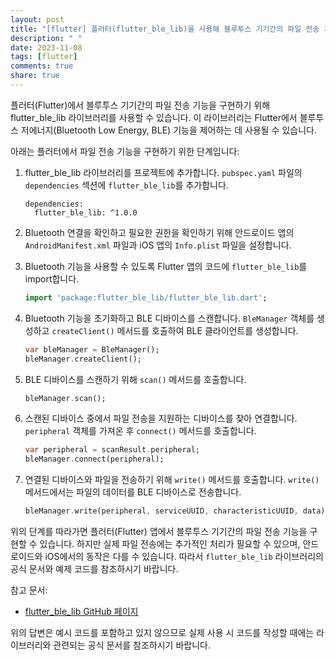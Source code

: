 ```yaml
---
layout: post
title: "[flutter] 플러터(flutter_ble_lib)을 사용해 블루투스 기기간의 파일 전송 기능을 구현하는 방법은 무엇인가요?"
description: " "
date: 2023-11-08
tags: [flutter]
comments: true
share: true
---
```


플러터(Flutter)에서 블루투스 기기간의 파일 전송 기능을 구현하기 위해 flutter_ble_lib 라이브러리를 사용할 수 있습니다. 이 라이브러리는 Flutter에서 블루투스 저에너지(Bluetooth Low Energy, BLE) 기능을 제어하는 데 사용될 수 있습니다.

아래는 플러터에서 파일 전송 기능을 구현하기 위한 단계입니다:

1. flutter_ble_lib 라이브러리를 프로젝트에 추가합니다. `pubspec.yaml` 파일의 `dependencies` 섹션에 `flutter_ble_lib`를 추가합니다.

   ```flutter
   dependencies:
     flutter_ble_lib: ^1.0.0
   ```

2. Bluetooth 연결을 확인하고 필요한 권한을 확인하기 위해 안드로이드 앱의 `AndroidManifest.xml` 파일과 iOS 앱의 `Info.plist` 파일을 설정합니다.

3. Bluetooth 기능을 사용할 수 있도록 Flutter 앱의 코드에 `flutter_ble_lib`를 import합니다.

   ```dart
   import 'package:flutter_ble_lib/flutter_ble_lib.dart';
   ```

4. Bluetooth 기능을 초기화하고 BLE 디바이스를 스캔합니다. `BleManager` 객체를 생성하고 `createClient()` 메서드를 호출하여 BLE 클라이언트를 생성합니다.

   ```dart
   var bleManager = BleManager();
   bleManager.createClient();
   ```

5. BLE 디바이스를 스캔하기 위해 `scan()` 메서드를 호출합니다.

   ```dart
   bleManager.scan();
   ```

6. 스캔된 디바이스 중에서 파일 전송을 지원하는 디바이스를 찾아 연결합니다. `peripheral` 객체를 가져온 후 `connect()` 메서드를 호출합니다.

   ```dart
   var peripheral = scanResult.peripheral;
   bleManager.connect(peripheral);
   ```

7. 연결된 디바이스와 파일을 전송하기 위해 `write()` 메서드를 호출합니다. `write()` 메서드에서는 파일의 데이터를 BLE 디바이스로 전송합니다.

   ```dart
   bleManager.write(peripheral, serviceUUID, characteristicUUID, data);
   ```

위의 단계를 따라가면 플러터(Flutter) 앱에서 블루투스 기기간의 파일 전송 기능을 구현할 수 있습니다. 하지만 실제 파일 전송에는 추가적인 처리가 필요할 수 있으며, 안드로이드와 iOS에서의 동작은 다를 수 있습니다. 따라서 `flutter_ble_lib` 라이브러리의 공식 문서와 예제 코드를 참조하시기 바랍니다.

참고 문서:
- [flutter_ble_lib GitHub 페이지](https://github.com/janoodleFTW/flutter_ble_lib)

위의 답변은 예시 코드를 포함하고 있지 않으므로 실제 사용 시 코드를 작성할 때에는 라이브러리와 관련되는 공식 문서를 참조하시기 바랍니다.